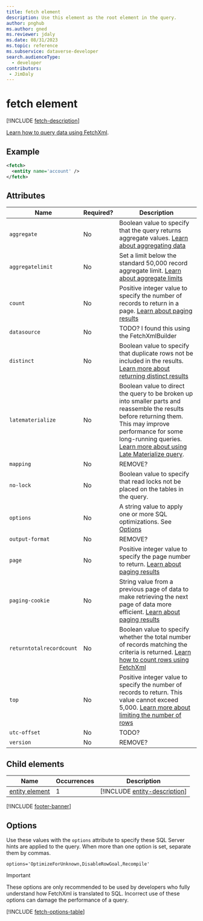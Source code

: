```yaml
---
title: fetch element
description: Use this element as the root element in the query.
author: pnghub
ms.author: gned
ms.reviewer: jdaly
ms.date: 08/31/2023
ms.topic: reference
ms.subservice: dataverse-developer
search.audienceType: 
  - developer
contributors:
 - JimDaly
---
```

# fetch element

[!INCLUDE [fetch-description](includes/fetch-description.md)]

[Learn how to query data using FetchXml](../overview.md).

## Example

```xml
<fetch>
  <entity name='account' />
</fetch>
```


## Attributes

|Name|Required?|Description|
|---------|---------|---------|
|`aggregate`|No|Boolean value to specify that the query returns aggregate values. [Learn about aggregating data](../aggregate-data.md)|
|`aggregatelimit`|No|Set a limit below the standard 50,000  record aggregate limit. [Learn about aggregate limits](../aggregate-data.md#limitations) |
|`count`|No|Positive integer value to specify the number of records to return in a page. [Learn about paging results](../page-results.md) |
|`datasource`|No|TODO? I found this using the FetchXmlBuilder|
|`distinct`|No|Boolean value to specify that duplicate rows not be included in the results. [Learn more about returning distinct results](../filter-rows.md#returning-distinct-results)|
|`latematerialize`|No|Boolean value to direct the query to be broken up into smaller parts and reassemble the results before returning them. This may improve performance for some long-running queries. [Learn more about using Late Materialize query](../optimize-performance.md#late-materialize-query). |
|`mapping`|No|REMOVE?|
|`no-lock`|No|Boolean value to specify that read locks not be placed on the tables in the query.|
|`options`|No|A string value to apply one or more SQL optimizations. See [Options](#options)|
|`output-format`|No|REMOVE?|
|`page`|No|Positive integer value to specify the page number to return. [Learn about paging results](../page-results.md)|
|`paging-cookie`|No|String value from a previous page of data to make retrieving the next page of data more efficient. [Learn about paging results](../page-results.md) |
|`returntotalrecordcount`|No|Boolean value to specify whether the total number of records matching the criteria is returned. [Learn how to count rows using FetchXml](../count-rows.md)|
|`top`|No|Positive integer value to specify the number of records to return. This value cannot exceed 5,000. [Learn more about limiting the number of rows](../overview.md#limit-the-number-of-rows)|
|`utc-offset`|No|TODO?|
|`version`|No|REMOVE?|

## Child elements

|Name|Occurrences|Description|
|---------|---------|---------|
|[entity element](entity.md)|1|[!INCLUDE [entity-description](includes/entity-description.md)]|

[!INCLUDE [footer-banner](../../../../includes/footer-banner.md)]

## Options

Use these values with the `options` attribute to specify these SQL Server hints are applied to the query. When more than one option is set, separate them by commas.

```text
options='OptimizeForUnknown,DisableRowGoal,Recompile'
``````

> [!IMPORTANT]
> These options are only recommended to be used by developers who fully understand how FetchXml is translated to SQL. Incorrect use of these options can damage the performance of a query.

[!INCLUDE [fetch-options-table](includes/fetch-options-table.md)]

